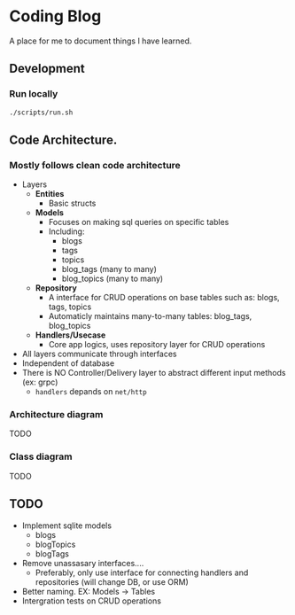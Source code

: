 # Coding Blog

A place for me to document things I have learned.

## Development
### Run locally
```bash
./scripts/run.sh
```

## Code Architecture.
### Mostly follows **clean code architecture**
- Layers
    - **Entities**
        - Basic structs
    - **Models**
        - Focuses on making sql queries on specific tables 
        - Including:
            - blogs
            - tags
            - topics
            - blog_tags (many to many)
            - blog_topics (many to many)
    - **Repository**
        - A interface for CRUD operations on base tables such as: blogs, tags, topics
        - Automaticly maintains many-to-many tables: blog_tags, blog_topics
    - **Handlers/Usecase**
        - Core app logics, uses repository layer for CRUD operations
- All layers communicate through interfaces
- Independent of database
- There is NO Controller/Delivery layer to abstract different input methods (ex: grpc)
    - `handlers` depands on `net/http`

### Architecture diagram
TODO

### Class diagram
TODO


## TODO
- Implement sqlite models
    - blogs
    - blogTopics
    - blogTags
- Remove unassasary interfaces.... 
    - Preferably, only use interface for connecting handlers and repositories (will change DB, or use ORM)
- Better naming. EX: Models -> Tables
- Intergration tests on CRUD operations

